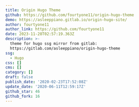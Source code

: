 ```yaml
---
title: Origin Hugo Theme
github: https://github.com/fourtyone11/origin-hugo-theme
demo: https://asleeppiano.gitlab.io/origin-hugo-site/
author: fourtyone11
author_link: https://github.com/fourtyone11
date: 2023-11-28T02:57:19.363Z
description: >-
  theme for hugo ssg mirror from gitlab:
  https://gitlab.com/asleeppiano/origin-hugo-theme
ssg:
  - Hugo
css: []
cms: []
category: []
draft: false
publish_date: '2020-02-23T17:52:08Z'
update_date: '2020-06-11T12:59:17Z'
github_star: 46
github_fork: 16
---
```

